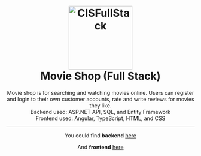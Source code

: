<h1 align="center">
  <br>
  <a href="https://github.com/kenanlv"><img src="https://pngimg.com/uploads/letter_m/letter_m_PNG79.png" alt="CISFullStack" width="170"></a>
  <br>
  Movie Shop (Full Stack)
  <br>
</h1>
<p align="center"> 
Movie shop is for searching and watching movies online. Users can register and login to their own customer accounts, rate and write reviews for movies they like.
<br>
Backend used: ASP.NET API, SQL, and Entity Framework
<br>
Frontend used: Angular, TypeScript, HTML, and CSS
</p>

<hr>
<p align="center"> 
 You could find <b>backend</b> <a href="https://github.com/conanlv290/MovieShop.Backend.git">here</a>
</p>
<p align="center"> 
 And <b>frontend</b> <a href="https://github.com/conanlv290/MovieShop.Frontend.git">here</a>
</p>
